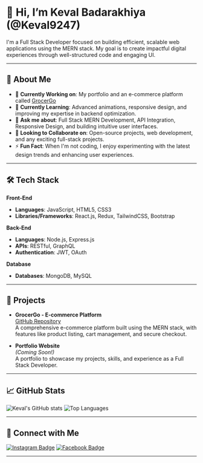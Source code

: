 # 👋 Hi, I’m Keval Badarakhiya (@Keval9247)

I'm a Full Stack Developer focused on building efficient, scalable web applications using the MERN stack. My goal is to create impactful digital experiences through well-structured code and engaging UI.

---

## 👀 About Me

- 🔭 **Currently Working on**: My portfolio and an e-commerce platform called [GrocerGo](https://github.com/Keval9247/GrocerGo-E-commerce-platform)
- 🌱 **Currently Learning**: Advanced animations, responsive design, and improving my expertise in backend optimization.
- 💬 **Ask me about**: Full Stack MERN Development, API Integration, Responsive Design, and building intuitive user interfaces.
- 💞️ **Looking to Collaborate on**: Open-source projects, web development, and any exciting full-stack projects.
- ⚡ **Fun Fact**: When I'm not coding, I enjoy experimenting with the latest design trends and enhancing user experiences.

---

## 🛠️ Tech Stack

**Front-End**
- **Languages**: JavaScript, HTML5, CSS3
- **Libraries/Frameworks**: React.js, Redux, TailwindCSS, Bootstrap

**Back-End**
- **Languages**: Node.js, Express.js
- **APIs**: RESTful, GraphQL
- **Authentication**: JWT, OAuth

**Database**
- **Databases**: MongoDB, MySQL

---

## 🚀 Projects

- **GrocerGo - E-commerce Platform**  
  [GitHub Repository](https://github.com/Keval9247/GrocerGo-E-commerce-platform)  
  A comprehensive e-commerce platform built using the MERN stack, with features like product listing, cart management, and secure checkout.

- **Portfolio Website**  
  *(Coming Soon!)*  
  A portfolio to showcase my projects, skills, and experience as a Full Stack Developer.

---

## 📈 GitHub Stats

![Keval's GitHub stats](https://github-readme-stats.vercel.app/api?username=Keval9247&show_icons=true&theme=radical)
![Top Languages](https://github-readme-stats.vercel.app/api/top-langs/?username=Keval9247&layout=compact&theme=radical)

---

## 🔗 Connect with Me

[![Instagram Badge](https://img.shields.io/badge/-Instagram-E4405F?style=flat-square&logo=instagram&logoColor=white&link=https://www.instagram.com/_keval_._05/)](https://www.instagram.com/_keval_._05/)
[![Facebook Badge](https://img.shields.io/badge/-Facebook-1877F2?style=flat-square&logo=facebook&logoColor=white&link=https://www.facebook.com/KevalBadarakhiya)](https://www.facebook.com/KevalBadarakhiya)

---

<!---
Keval9247/Keval9247 is a ✨ special ✨ repository because its `README.md` (this file) appears on your GitHub profile.
You can click the Preview link to take a look at your changes.
--->
